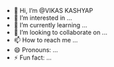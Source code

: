- 👋 Hi, I’m @VIKAS KASHYAP
- 👀 I’m interested in ...
- 🌱 I’m currently learning ...
- 💞️ I’m looking to collaborate on ...
- 📫 How to reach me ...
- 😄 Pronouns: ...
- ⚡ Fun fact: ...

<!---
vicky0603k/vicky0603k is a ✨ special ✨ repository because its `README.md` (this file) appears on your GitHub profile.
You can click the Preview link to take a look at your changes.
--->
